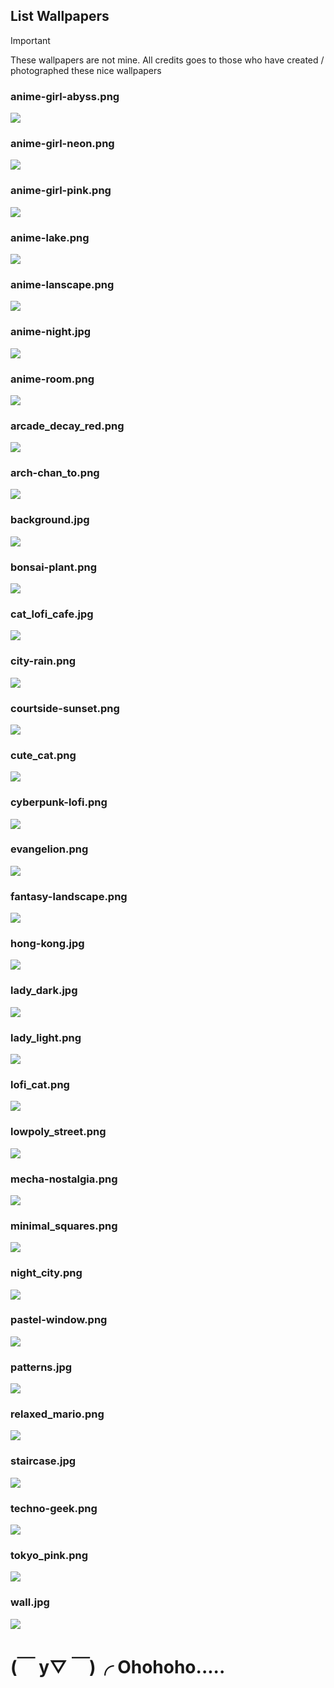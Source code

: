 ## List Wallpapers
> [!Important]
> These wallpapers are not mine. All credits goes to those who have created / photographed these nice wallpapers
### anime-girl-abyss.png
![](wallpapers/anime-girl-abyss.png)
### anime-girl-neon.png
![](wallpapers/anime-girl-neon.png)
### anime-girl-pink.png
![](wallpapers/anime-girl-pink.png)
### anime-lake.png
![](wallpapers/anime-lake.png)
### anime-lanscape.png
![](wallpapers/anime-lanscape.png)
### anime-night.jpg
![](wallpapers/anime-night.jpg)
### anime-room.png
![](wallpapers/anime-room.png)
### arcade_decay_red.png
![](wallpapers/arcade_decay_red.png)
### arch-chan_to.png
![](wallpapers/arch-chan_to.png)
### background.jpg
![](wallpapers/background.jpg)
### bonsai-plant.png
![](wallpapers/bonsai-plant.png)
### cat_lofi_cafe.jpg
![](wallpapers/cat_lofi_cafe.jpg)
### city-rain.png
![](wallpapers/city-rain.png)
### courtside-sunset.png
![](wallpapers/courtside-sunset.png)
### cute_cat.png
![](wallpapers/cute_cat.png)
### cyberpunk-lofi.png
![](wallpapers/cyberpunk-lofi.png)
### evangelion.png
![](wallpapers/evangelion.png)
### fantasy-landscape.png
![](wallpapers/fantasy-landscape.png)
### hong-kong.jpg
![](wallpapers/hong-kong.jpg)
### lady_dark.jpg
![](wallpapers/lady_dark.jpg)
### lady_light.png
![](wallpapers/lady_light.png)
### lofi_cat.png
![](wallpapers/lofi_cat.png)
### lowpoly_street.png
![](wallpapers/lowpoly_street.png)
### mecha-nostalgia.png
![](wallpapers/mecha-nostalgia.png)
### minimal_squares.png
![](wallpapers/minimal_squares.png)
### night_city.png
![](wallpapers/night_city.png)
### pastel-window.png
![](wallpapers/pastel-window.png)
### patterns.jpg
![](wallpapers/patterns.jpg)
### relaxed_mario.png
![](wallpapers/relaxed_mario.png)
### staircase.jpg
![](wallpapers/staircase.jpg)
### techno-geek.png
![](wallpapers/techno-geek.png)
### tokyo_pink.png
![](wallpapers/tokyo_pink.png)
### wall.jpg
![](wallpapers/wall.jpg)
# (￣ y▽ ￣)╭ Ohohoho.....
